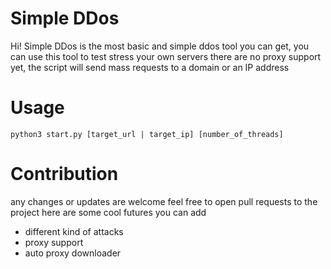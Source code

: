 # Simple DDos

Hi! Simple DDos is the most basic and simple ddos tool you can get, you can use this tool to test stress your own servers there are no proxy support yet, the script will send mass requests to a domain or an IP address

# Usage

    python3 start.py [target_url | target_ip] [number_of_threads]

# Contribution

any changes or updates are welcome feel free to open pull requests to the project here are some cool futures you can add

- different kind of attacks
- proxy support
- auto proxy downloader
